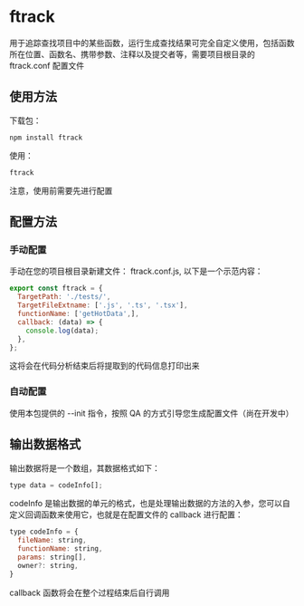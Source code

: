 # ftrack
用于追踪查找项目中的某些函数，运行生成查找结果可完全自定义使用，包括函数所在位置、函数名、携带参数、注释以及提交者等，需要项目根目录的 ftrack.conf 配置文件

## 使用方法
下载包：
```
npm install ftrack
```
使用：
```
ftrack
```
注意，使用前需要先进行配置
## 配置方法
### 手动配置
手动在您的项目根目录新建文件： ftrack.conf.js, 以下是一个示范内容：
```javascript
export const ftrack = {
  TargetPath: './tests/',
  TargetFileExtname: ['.js', '.ts', '.tsx'],
  functionName: ['getHotData',],
  callback: (data) => {
    console.log(data);
  },
};
```
这将会在代码分析结束后将提取到的代码信息打印出来

### 自动配置
使用本包提供的 --init 指令，按照 QA 的方式引导您生成配置文件（尚在开发中）

## 输出数据格式
输出数据将是一个数组，其数据格式如下：
```javascript
type data = codeInfo[];
```
codeInfo 是输出数据的单元的格式，也是处理输出数据的方法的入参，您可以自定义回调函数来使用它，也就是在配置文件的 callback 进行配置：
```javascript
type codeInfo = {
  fileName: string,
  functionName: string,
  params: string[],
  owner?: string,
}
```
callback 函数将会在整个过程结束后自行调用
